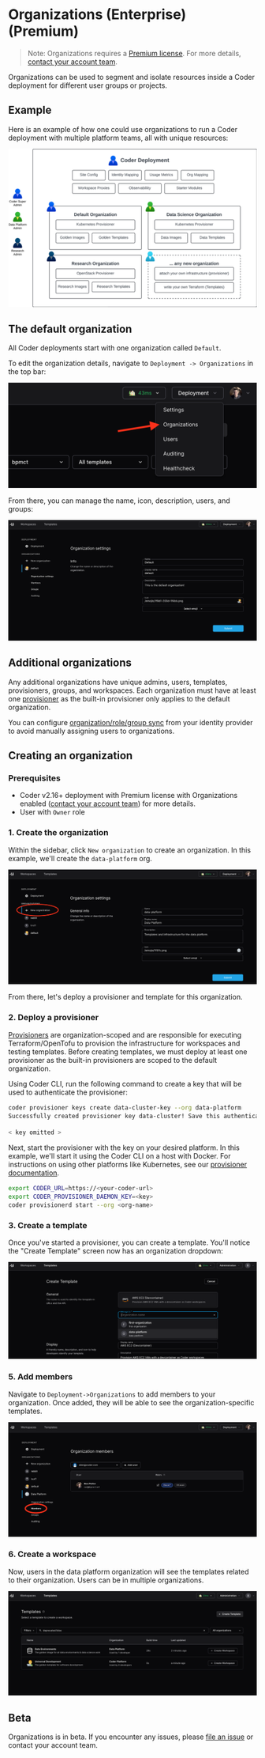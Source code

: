 # Organizations (Enterprise) (Premium)

> Note: Organizations requires a [Premium license](./licensing.md). For more
> details, [contact your account team](https://coder.com/contact).

Organizations can be used to segment and isolate resources inside a Coder
deployment for different user groups or projects.

## Example

Here is an example of how one could use organizations to run a Coder deployment
with multiple platform teams, all with unique resources:

![Organizations Example](../images/admin/organizations/diagram.png)

## The default organization

All Coder deployments start with one organization called `Default`.

To edit the organization details, navigate to `Deployment -> Organizations` in
the top bar:

![Organizations Menu](../images/admin/organizations/deployment-organizations.png)

From there, you can manage the name, icon, description, users, and groups:

![Organization Settings](../images/admin/organizations/default-organization.png)

## Additional organizations

Any additional organizations have unique admins, users, templates, provisioners,
groups, and workspaces. Each organization must have at least one
[provisioner](./provisioners.md) as the built-in provisioner only applies to the
default organization.

You can configure [organization/role/group sync](./auth.md) from your identity
provider to avoid manually assigning users to organizations.

## Creating an organization

### Prerequisites

- Coder v2.16+ deployment with Premium license with Organizations enabled
  ([contact your account team](https://coder.com/contact)) for more details.
- User with `Owner` role

### 1. Create the organization

Within the sidebar, click `New organization` to create an organization. In this
example, we'll create the `data-platform` org.

![New Organization](../images/admin/organizations/new-organization.png)

From there, let's deploy a provisioner and template for this organization.

### 2. Deploy a provisioner

[Provisioners](../admin/provisioners.md) are organization-scoped and are
responsible for executing Terraform/OpenTofu to provision the infrastructure for
workspaces and testing templates. Before creating templates, we must deploy at
least one provisioner as the built-in provisioners are scoped to the default
organization.

Using Coder CLI, run the following command to create a key that will be used to
authenticate the provisioner:

```sh
coder provisioner keys create data-cluster-key --org data-platform
Successfully created provisioner key data-cluster! Save this authentication token, it will not be shown again.

< key omitted >
```

Next, start the provisioner with the key on your desired platform. In this
example, we'll start it using the Coder CLI on a host with Docker. For
instructions on using other platforms like Kubernetes, see our
[provisioner documentation](../admin/provisioners.md).

```sh
export CODER_URL=https://<your-coder-url>
export CODER_PROVISIONER_DAEMON_KEY=<key>
coder provisionerd start --org <org-name>
```

### 3. Create a template

Once you've started a provisioner, you can create a template. You'll notice the
"Create Template" screen now has an organization dropdown:

![Template Org Picker](../images/admin/organizations/template-org-picker.png)

### 5. Add members

Navigate to `Deployment->Organizations` to add members to your organization.
Once added, they will be able to see the organization-specific templates.

![Add members](../images/admin/organizations/organization-members.png)

### 6. Create a workspace

Now, users in the data platform organization will see the templates related to
their organization. Users can be in multiple organizations.

![Workspace List](../images/admin/organizations/workspace-list.png)

## Beta

Organizations is in beta. If you encounter any issues, please
[file an issue](https://github.com/coder/coder/issues/new) or contact your
account team.
